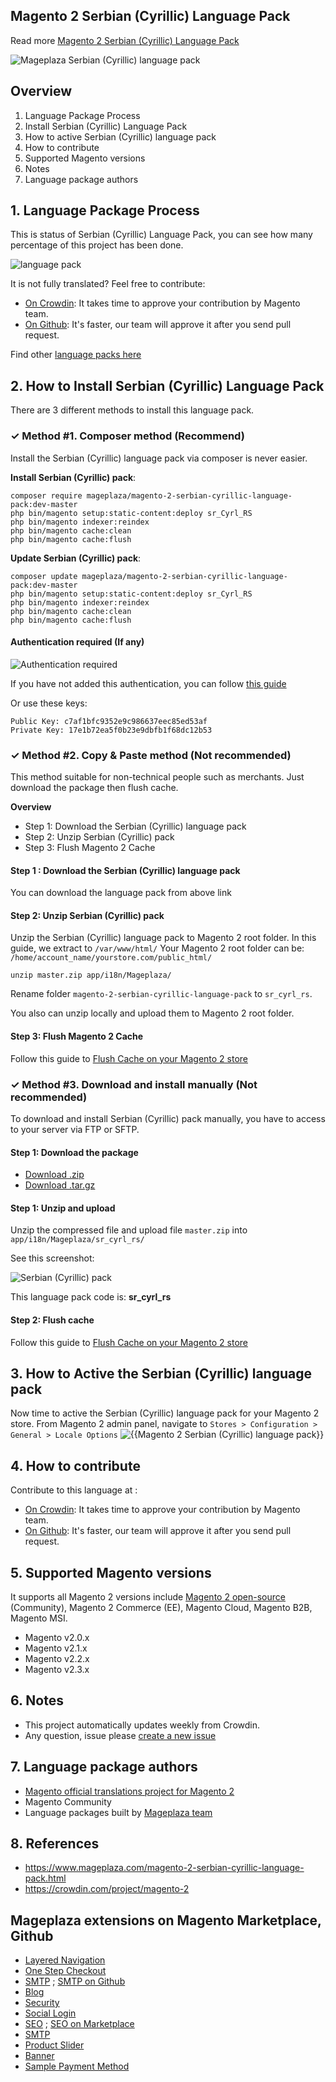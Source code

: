 ## Magento 2 Serbian (Cyrillic) Language Pack



Read more [Magento 2 Serbian (Cyrillic) Language Pack](https://www.mageplaza.com/magento-2-serbian-cyrillic-language-pack.html)

![Mageplaza Serbian (Cyrillic) language pack](https://cdn3.mageplaza.com/media/general/qjWPj1W.png)

## Overview

1. Language Package Process
2. Install Serbian (Cyrillic) Language Pack
3. How to active Serbian (Cyrillic) language pack
4. How to contribute
5. Supported Magento versions
6. Notes
7. Language package authors

## 1. Language Package Process

This is status of Serbian (Cyrillic) Language Pack, you can see how many percentage of this project has been done.

![language pack](https://progress-bar.dev/0/?title=translated)

It is not fully translated? Feel free to contribute:
- [On Crowdin](https://crowdin.com/project/magento-2): It takes time to approve your contribution by Magento team.
- [On Github](https://github.com/mageplaza/magento-2-serbian-cyrillic-language-pack/blob/master/HOW-TO-CONTRIBUTE.md): It's faster, our team will approve it after you send pull request.


Find other [language packs here](https://www.mageplaza.com/kb/magento-2-language-pack/)

## 2. How to Install Serbian (Cyrillic) Language Pack

There are 3 different methods to install this language pack.

### ✓ Method #1. Composer method (Recommend)
Install the Serbian (Cyrillic) language pack via composer is never easier.

**Install Serbian (Cyrillic) pack**:

```
composer require mageplaza/magento-2-serbian-cyrillic-language-pack:dev-master
php bin/magento setup:static-content:deploy sr_Cyrl_RS
php bin/magento indexer:reindex
php bin/magento cache:clean
php bin/magento cache:flush

```


**Update  Serbian (Cyrillic) pack**:

```
composer update mageplaza/magento-2-serbian-cyrillic-language-pack:dev-master
php bin/magento setup:static-content:deploy sr_Cyrl_RS
php bin/magento indexer:reindex
php bin/magento cache:clean
php bin/magento cache:flush

```

#### Authentication required (If any)

![Authentication required](https://cdn.mageplaza.com/media/general/dmryiPk.png)

If you have not added this authentication, you can follow [this guide](http://devdocs.magento.com/guides/v2.0/install-gde/prereq/connect-auth.html)

Or use these keys:

```
Public Key: c7af1bfc9352e9c986637eec85ed53af
Private Key: 17e1b72ea5f0b23e9dbfb1f68dc12b53
```



### ✓ Method #2. Copy & Paste method (Not recommended)

This method suitable for non-technical people such as merchants. Just download the package then flush cache.

**Overview**

- Step 1: Download the Serbian (Cyrillic) language pack
- Step 2: Unzip Serbian (Cyrillic) pack
- Step 3: Flush Magento 2 Cache

#### Step 1 : Download the Serbian (Cyrillic) language pack

You can download the language pack from above link

#### Step 2: Unzip Serbian (Cyrillic) pack

Unzip the Serbian (Cyrillic) language pack to Magento 2 root folder. In this guide, we extract to `/var/www/html/`
Your Magento 2 root folder can be: `/home/account_name/yourstore.com/public_html/`

```
unzip master.zip app/i18n/Mageplaza/
```

Rename folder `magento-2-serbian-cyrillic-language-pack` to `sr_cyrl_rs`.


You also can unzip locally and upload them to Magento 2 root folder.

#### Step 3: Flush Magento 2 Cache

Follow this guide to [Flush Cache on your Magento 2 store](https://www.mageplaza.com/kb/how-flush-enable-disable-cache.html)


### ✓ Method #3. Download and install manually (Not recommended)

To download and install Serbian (Cyrillic) pack manually, you have to access to your server via FTP or SFTP.

#### Step 1: Download the package

- [Download .zip](https://github.com/mageplaza/magento-2-serbian-cyrillic-language-pack/archive/master.zip)
- [Download .tar.gz](https://github.com/mageplaza/magento-2-serbian-cyrillic-language-pack/tarball/master)

#### Step 1: Unzip and upload

Unzip the compressed file and upload file `master.zip` into `app/i18n/Mageplaza/sr_cyrl_rs/`

See this screenshot:

![Serbian (Cyrillic) pack](https://cdn3.mageplaza.com/media/general/language-pack.png)

This language pack code is: **sr_cyrl_rs**

#### Step 2: Flush cache

Follow this guide to [Flush Cache on your Magento 2 store](https://www.mageplaza.com/kb/how-flush-enable-disable-cache.html)


## 3. How to Active the Serbian (Cyrillic) language pack 

Now time to active the Serbian (Cyrillic) language pack for your Magento 2 store. From Magento 2 admin panel, navigate to `Stores > Configuration > General > Locale Options`
![{{Magento 2 Serbian (Cyrillic) language pack}}](https://cdn.mageplaza.com/media/general/aPSUA0l.png)


## 4. How to contribute

Contribute to this language at :
- [On Crowdin](https://crowdin.com/project/magento-2): It takes time to approve your contribution by Magento team.
- [On Github](https://github.com/mageplaza/magento-2-serbian-cyrillic-language-pack/blob/master/HOW-TO-CONTRIBUTE.md): It's faster, our team will approve it after you send pull request.


## 5. Supported Magento versions

It supports all Magento 2 versions include [Magento 2 open-source](https://www.mageplaza.com/download-magento/) (Community), Magento 2 Commerce (EE), Magento Cloud, Magento B2B, Magento MSI.


- Magento v2.0.x
- Magento v2.1.x
- Magento v2.2.x
- Magento v2.3.x



## 6. Notes 

- This project automatically updates weekly from Crowdin.
- Any question, issue please [create a new issue](https://github.com/mageplaza/magento-2-serbian-cyrillic-language-pack/issues/new)

## 7. Language package authors

- [Magento official translations project for Magento 2](https://crowdin.com/project/magento-2)
- Magento Community
- Language packages built by [Mageplaza team](https://www.mageplaza.com/)


## 8. References 

- https://www.mageplaza.com/magento-2-serbian-cyrillic-language-pack.html
- https://crowdin.com/project/magento-2



## Mageplaza extensions on Magento Marketplace, Github


- [Layered Navigation](https://marketplace.magento.com/mageplaza-layered-navigation-m2.html)
- [One Step Checkout](https://marketplace.magento.com/mageplaza-magento-2-one-step-checkout-extension.html)
- [SMTP](https://marketplace.magento.com/mageplaza-module-smtp.html) ; [SMTP on Github](https://github.com/mageplaza/magento-2-smtp)
- [Blog](https://github.com/mageplaza/magento-2-blog)
- [Security](https://marketplace.magento.com/mageplaza-module-security.html)
- [Social Login](https://github.com/mageplaza/magento-2-social-login)
- [SEO](https://github.com/mageplaza/magento-2-seo) ; [SEO on Marketplace](https://marketplace.magento.com/mageplaza-magento-2-seo-extension.html)
- [SMTP](https://github.com/mageplaza/magento-2-smtp)
- [Product Slider](https://github.com/mageplaza/magento-2-product-slider)
- [Banner](https://github.com/mageplaza/magento-2-banner-slider)
- [Sample Payment Method](https://github.com/mageplaza/magento-2-sample-payment-method)



